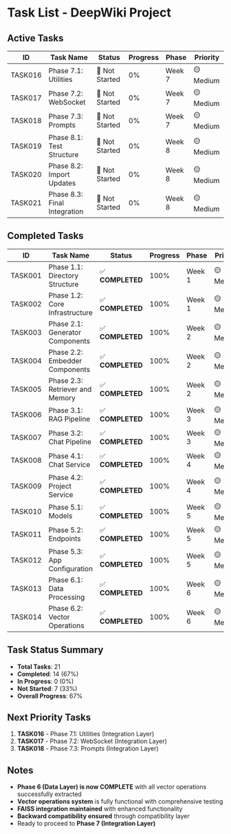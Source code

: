 # Task List - DeepWiki Project

## Active Tasks

| ID | Task Name | Status | Progress | Phase | Priority |
|----|-----------|--------|----------|-------|----------|
| TASK016 | Phase 7.1: Utilities | 🔴 Not Started | 0% | Week 7 | 🟡 Medium |
| TASK017 | Phase 7.2: WebSocket | 🔴 Not Started | 0% | Week 7 | 🟡 Medium |
| TASK018 | Phase 7.3: Prompts | 🔴 Not Started | 0% | Week 7 | 🟡 Medium |
| TASK019 | Phase 8.1: Test Structure | 🔴 Not Started | 0% | Week 8 | 🟡 Medium |
| TASK020 | Phase 8.2: Import Updates | 🔴 Not Started | 0% | Week 8 | 🟡 Medium |
| TASK021 | Phase 8.3: Final Integration | 🔴 Not Started | 0% | Week 8 | 🟡 Medium |

## Completed Tasks

| ID | Task Name | Status | Progress | Phase | Priority |
|----|-----------|--------|----------|-------|----------|
| TASK001 | Phase 1.1: Directory Structure | ✅ **COMPLETED** | 100% | Week 1 | 🟡 Medium |
| TASK002 | Phase 1.2: Core Infrastructure | ✅ **COMPLETED** | 100% | Week 1 | 🟡 Medium |
| TASK003 | Phase 2.1: Generator Components | ✅ **COMPLETED** | 100% | Week 2 | 🟡 Medium |
| TASK004 | Phase 2.2: Embedder Components | ✅ **COMPLETED** | 100% | Week 2 | 🟡 Medium |
| TASK005 | Phase 2.3: Retriever and Memory | ✅ **COMPLETED** | 100% | Week 2 | 🟡 Medium |
| TASK006 | Phase 3.1: RAG Pipeline | ✅ **COMPLETED** | 100% | Week 3 | 🟡 Medium |
| TASK007 | Phase 3.2: Chat Pipeline | ✅ **COMPLETED** | 100% | Week 3 | 🟡 Medium |
| TASK008 | Phase 4.1: Chat Service | ✅ **COMPLETED** | 100% | Week 4 | 🟡 Medium |
| TASK009 | Phase 4.2: Project Service | ✅ **COMPLETED** | 100% | Week 4 | 🟡 Medium |
| TASK010 | Phase 5.1: Models | ✅ **COMPLETED** | 100% | Week 5 | 🟡 Medium |
| TASK011 | Phase 5.2: Endpoints | ✅ **COMPLETED** | 100% | Week 5 | 🟡 Medium |
| TASK012 | Phase 5.3: App Configuration | ✅ **COMPLETED** | 100% | Week 5 | 🟡 Medium |
| TASK013 | Phase 6.1: Data Processing | ✅ **COMPLETED** | 100% | Week 6 | 🟡 Medium |
| TASK014 | Phase 6.2: Vector Operations | ✅ **COMPLETED** | 100% | Week 6 | 🟡 Medium |

## Task Status Summary

- **Total Tasks**: 21
- **Completed**: 14 (67%)
- **In Progress**: 0 (0%)
- **Not Started**: 7 (33%)
- **Overall Progress**: 67%

## Next Priority Tasks

1. **TASK016** - Phase 7.1: Utilities (Integration Layer)
2. **TASK017** - Phase 7.2: WebSocket (Integration Layer)
3. **TASK018** - Phase 7.3: Prompts (Integration Layer)

## Notes

- **Phase 6 (Data Layer) is now COMPLETE** with all vector operations successfully extracted
- **Vector operations system** is fully functional with comprehensive testing
- **FAISS integration maintained** with enhanced functionality
- **Backward compatibility ensured** through compatibility layer
- Ready to proceed to **Phase 7 (Integration Layer)**
